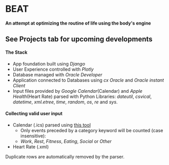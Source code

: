 # BEAT
**An attempt at optimizing the routine of life using the body's engine** 



## See Projects tab for upcoming developments

#### The Stack
* App foundation built using _Django_
* User Experience controlled with _Plotly_
* Database managed with _Oracle Developer_
* Application connected to Databases using _cx Oracle_ and _Oracle instant Client_
* Input files provided by _Google Calendar_(Calendar) and _Apple Health_(Heart Rate) parsed with Python Libraries: _dateutil_, _csvical_, _datetime_, _xml.etree_, _time_, _random_, _os_, _re_ and _sys_.
#### Collecting valid user input
* Calendar (.ics) parsed using [this tool](http://www.markwk.com/data-analysis-for-apple-health.html)
  * Only events preceded by a category keyword will be counted (case insensitive):
   * _Work_, _Rest_, _Fitness_, _Eating_, _Social_ or _Other_
* Heart Rate (.xml) 

Duplicate rows are automatically removed by the parser.
